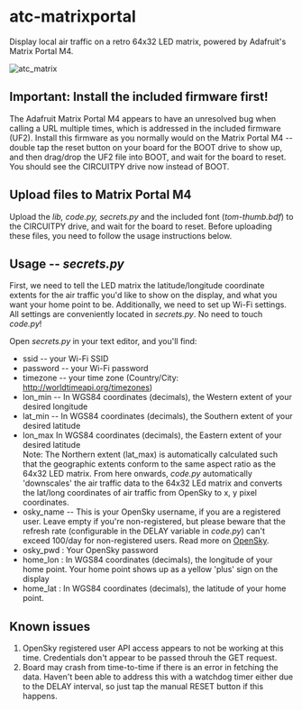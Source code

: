 # atc-matrixportal
Display local air traffic on a retro 64x32 LED matrix, powered by Adafruit's Matrix Portal M4.

![atc_matrix](https://user-images.githubusercontent.com/16847660/182083309-c92dc9a3-b443-4912-87bd-5bb552238625.png)

## Important: Install the included firmware first!
The Adafruit Matrix Portal M4 appears to have an unresolved bug when calling a URL multiple times, which is addressed in the included firmware (UF2). Install this firmware as you normally would on the Matrix Portal M4 -- double tap the reset button on your board for the BOOT drive to show up, and then drag/drop the UF2 file into BOOT, and wait for the board to reset. You should see the CIRCUITPY drive now instead of BOOT.

## Upload files to Matrix Portal M4
Upload the *lib, code.py, secrets.py* and the included font (*tom-thumb.bdf*) to the CIRCUITPY drive, and wait for the board to reset. Before uploading these files, you need to follow the usage instructions below.

## Usage -- *secrets.py*
First, we need to tell the LED matrix the latitude/longitude coordinate extents for the air traffic you'd like to show on the display, and what you want your home point to be. Additionally, we need to set up Wi-Fi settings. All settings are conveniently located in *secrets.py*. No need to touch *code.py*!

Open *secrets.py* in your text editor, and you'll find:
- ssid -- your Wi-Fi SSID
- password -- your Wi-Fi password
- timezone -- your time zone (Country/City: http://worldtimeapi.org/timezones)
- lon_min -- In WGS84 coordinates (decimals), the Western extent of your desired longitude  
- lat_min -- In WGS84 coordinates (decimals), the Southern extent of your desired latitude  
- lon_max In WGS84 coordinates (decimals), the Eastern extent of your desired latitude  
Note: The Northern extent (lat_max) is automatically calculated such that the geographic extents conform to the same aspect ratio as the 64x32 LED matrix. From here onwards, *code.py* automatically 'downscales' the air traffic data to the 64x32 LEd matrix and converts the lat/long coordinates of air traffic from OpenSky to x, y pixel coordinates.
- osky_name -- This is your OpenSky username, if you are a registered user. Leave empty if you're non-registered, but please beware that the refresh rate (configurable in the DELAY variable in *code.py*) can't exceed 100/day for non-registered users. Read more on [OpenSky](https://openskynetwork.github.io/opensky-api/rest.html).
- osky_pwd : Your OpenSky password
- home_lon : In WGS84 coordinates (decimals), the longitude of your home point. Your home point shows up as a yellow 'plus' sign on the display
- home_lat : In WGS84 coordinates (decimals), the latitude of your home point.

## Known issues
1. OpenSky registered user API access appears to not be working at this time. Credentials don't appear to be passed throuh the GET request.
2. Board may crash from time-to-time if there is an error in fetching the data. Haven't been able to address this with a watchdog timer either due to the DELAY interval, so just tap the manual RESET button if this happens.
